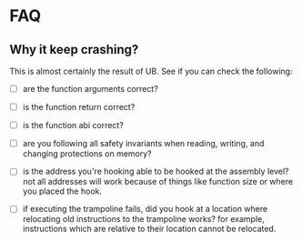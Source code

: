 # FAQ

## Why it keep crashing?
This is almost certainly the result of UB. See if you can check the following:

- [ ] are the function arguments correct?

- [ ] is the function return correct?

- [ ] is the function abi correct?

- [ ] are you following all safety invariants when reading, writing, and changing protections on memory?

- [ ] is the address you're hooking able to be hooked at the assembly level? not all addresses will work because of things like function size or where you placed the hook.

- [ ] if executing the trampoline fails, did you hook at a location where relocating old instructions to the trampoline works? for example, instructions which are relative to their location cannot be relocated.
